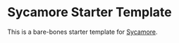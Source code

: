 # Sycamore Starter Template

This is a bare-bones starter template for [Sycamore](https://github.com/sycamore-rs/sycamore).
